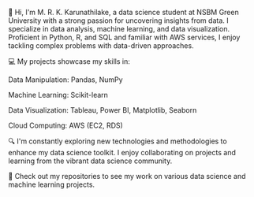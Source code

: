 👋 Hi, I'm M. R. K. Karunathilake, a data science student at NSBM Green University with a strong passion for uncovering insights from data. I specialize in data analysis, machine learning, and data visualization. Proficient in Python, R, and SQL and familiar with AWS services, I enjoy tackling complex problems with data-driven approaches.

💻 My projects showcase my skills in:

Data Manipulation: Pandas, NumPy

Machine Learning: Scikit-learn

Data Visualization: Tableau, Power BI, Matplotlib, Seaborn

Cloud Computing: AWS (EC2, RDS)

🔍 I'm constantly exploring new technologies and methodologies to enhance my data science toolkit. I enjoy collaborating on projects and learning from the vibrant data science community.

🌟 Check out my repositories to see my work on various data science and machine learning projects.

